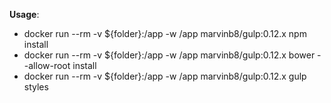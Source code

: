 
**Usage**:
- docker run --rm -v ${folder}:/app -w /app marvinb8/gulp:0.12.x npm install
- docker run --rm -v ${folder}:/app -w /app marvinb8/gulp:0.12.x bower --allow-root install
- docker run --rm -v ${folder}:/app -w /app marvinb8/gulp:0.12.x gulp styles
